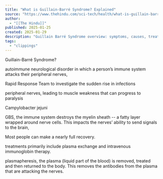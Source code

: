 ```yaml
---
title: "What is Guillain-Barré Syndrome? Explained"
source: "https://www.thehindu.com/sci-tech/health/what-is-guillain-barr%C3%A9-syndrome-explained/article69139480.ece"
author:
  - "[[The Hindu]]"
published: 2025-01-25
created: 2025-01-29
description: "Guillain Barré Syndrome overview: symptoms, causes, treatment, and potential complications, including recent outbreak in Pune, India."
tags:
  - "clippings"
---
```

Guillain-Barré Syndrome?

autoimmune neurological disorder in which a person’s immune system attacks their peripheral nerves,

Rapid Response Team to investigate the sudden rise in infections

peripheral nerves, leading to muscle weakness that can progress to paralysis

Campylobacter jejuni

GBS, the immune system destroys the myelin sheath -- a fatty layer wrapped around nerve cells. This impacts the nerves’ ability to send signals to the brain,

Most people can make a nearly full recovery.

treatments primarily include plasma exchange and intravenous immunoglobin therapy.

plasmapheresis, the plasma (liquid part of the blood) is removed, treated and then returned to the body. This removes the antibodies from the plasma that are attacking the nerves.